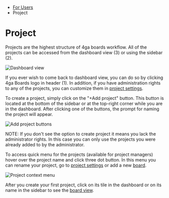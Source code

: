* [For Users](/docs/user-manual)
* Project

Project
=======

Projects are the highest structure of 4ga boards workflow. All of the projects can be accessed from the dashboard view (3) or using the sidebar (2).

![Dashboard view](/assets/images/projectsview_en-fb1477343dacf4f70eda20ce936649c8.png)

If you ever wish to come back to dashboard view, you can do so by clicking 4ga Boards logo in header (1). In addition, if you have administration rights to any of the projects, you can customize them in [project settings](/docs/project-settings).

To create a project, simply click on the "+Add project" button. This button is located at the bottom of the sidebar or at the top-right corner while you are in the dashboard. After clicking one of the buttons, the prompt for naming the project will appear.

![Add project buttons](/assets/images/projectsadd_en-2b66d947617eff25ca8cac32eb780de3.png)

NOTE: If you don't see the option to create project it means you lack the administrator rights. In this case you can only use the projects you were already added to by the administrator.

To access quick menu for the projects (available for project managers) hover over the project name and click three dot button. In this menu you can rename your project, go to [project settings](/docs/project-settings) or add a new [board](/docs/board).

![Project context menu](/assets/images/projectsmenu_en-34b2492b2fef28f45f1a7b474cabe21e.png)

After you create your first project, click on its tile in the dashboard or on its name in the sidebar to see the [board view](/docs/board).